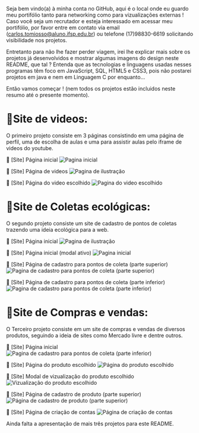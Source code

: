 Seja bem vindo(a) à minha conta no GitHub, aqui é o local onde eu guardo meu portifólio tanto para networking como para vizualizações externas !
Caso você seja um recrutador e esteja interessado em acessar meu portifólio, por favor entre em contato via email (carlos.tomiosso@aluno.ifsp.edu.br) ou telefone (17)98830-6619 solicitando visibilidade nos projetos.

Entretanto para não lhe fazer perder viagem, irei lhe explicar mais sobre os projetos já desenvolvidos e mostrar algumas imagens do design neste README, que tal ?
Entenda que as tecnologias e linguagens usadas nesses programas têm foco em JavaScript, SQL, HTML5 e CSS3, pois não postarei projetos em java e nem em Linguagem C por enquanto...

Então vamos começar ! (nem todos os projetos estão incluidos neste resumo até o presente momento).

🚀Site de videos:
=
O primeiro projeto consiste em 3 páginas consistindo em uma página de perfil, uma de escolha de aulas e uma para assistir aulas pelo iframe de videos do youtube.

💜 [Site] Página inicial
![Pagina inicial](https://github.com/carlosrtj/readme/blob/master/Home.png)


💜 [Site] Página de videos
![Pagina de ilustração](https://github.com/carlosrtj/readme/blob/master/smartmockups_keprp20o.jpg)


💜 [Site] Página do video escolhido
![Pagina do video escolhido](https://github.com/carlosrtj/readme/blob/master/Video.png)


🚀Site de Coletas ecológicas:
=
O segundo projeto consiste um site de cadastro de pontos de coletas trazendo uma ideia ecológica para a web.

💜 [Site] Página inicial
![Pagina de ilustração](https://github.com/carlosrtj/readme/blob/master/HomeEco.png)


💜 [Site] Página inicial (modal ativo)
![Pagina inicial](https://github.com/carlosrtj/readme/blob/master/Busca.png)


💜 [Site] Página de cadastro para pontos de coleta (parte superior)
![Pagina de cadastro para pontos de coleta (parte superior)](https://github.com/carlosrtj/readme/blob/master/Ponto%20de%20coleta.png)


💜 [Site] Página de cadastro para pontos de coleta (parte inferior)
![Pagina de cadastro para pontos de coleta (parte inferior)](https://github.com/carlosrtj/readme/blob/master/Ponto%20de%20coleta%2002.png)


🚀Site de Compras e vendas:
=
O Terceiro projeto consiste em um site de compras e vendas de diversos produtos, seguindo a ideia de sites como Mercado livre e dentre outros.

💜 [Site] Página inicial
![Pagina de cadastro para pontos de coleta (parte inferior)](https://github.com/carlosrtj/readme/blob/master/Homepageview.jpg)


💜 [Site] Página do produto escolhido
![Página do produto escolhido](https://github.com/carlosrtj/readme/blob/master/product.png)


💜 [Site] Modal de vizualização do produto escolhido
![Vizualização do produto escolhido](https://github.com/carlosrtj/readme/blob/master/productview.png)


💜 [Site] Página de cadastro de produto (parte superior)
![Página de cadastro de produto (parte superior)](https://github.com/carlosrtj/readme/blob/master/createpage.png)


💜 [Site] Página de criação de contas
![Página de criação de contas](https://github.com/carlosrtj/readme/blob/master/createaccount.png)

Ainda falta a apresentação de mais três projetos para este README.
